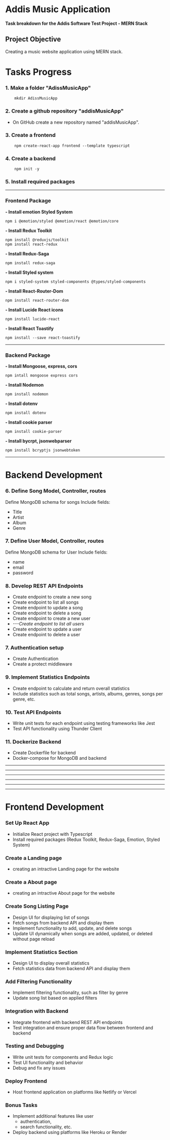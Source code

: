 # Addis Music Application 

**Task breakdown for the Addis Software Test Project - MERN Stack**
## Project Objective
Creating a music website application using MERN stack.



# Tasks Progress

### 1. Make a folder **"AdissMusicApp"**
   
        mkdir AdissMusicApp

### 2. Create a github repository **"addisMusicApp"** 
   
   - On GitHub create a new repository named "addisMusicApp".
### 3. Create a frontend

        npm create-react-app frontend --template typescript

### 4. Create a backend 

        npm init -y

### 5. Install required packages 

----
### Frontend Package

**- Install emotion Styled System**   

    npm i @emotion/styled @emotion/react @emotion/core

**- Install Redux Toolkit**

    npm install @reduxjs/toolkit
    npm install react-redux
**- Install Redux-Saga**

    npm install redux-saga
**- Install Styled system**

    npm i styled-system styled-components @types/styled-components
**- Install React-Router-Dom**

    npm install react-router-dom
**- Install Lucide React icons**

    npm install lucide-react
**- Install React Toastify** 

    npm install --save react-toastify
---

### Backend Package

**- Install Mongoose, express, cors**

    npm intall mongoose express cors
**- Install Nodemon**

    npm install nodemon
**- Install dotenv**

    npm install dotenv
**- Install cookie parser**

    npm install cookie-parser
**- Install bycrpt, jsonwebparser**

    npm install bcryptjs jsonwebtoken
---

# Backend Development 

### 6. Define Song Model, Controller, routes

Define MongoDB schema for songs Include fields:
- Title
- Artist
- Album
- Genre

### 7. Define User Model, Controller, routes 

Define MongoDB schema for User Include fields:
- name
- email
- password
  
### 8. Develop REST API Endpoints

- Create endpoint to create a new song
- Create endpoint to list all songs
- Create endpoint to update a song
- Create endpoint to delete a song
- Create endpoint to create a new user
- *---Create endpoint to list all users*
- Create endpoint to update a user
- Create endpoint to delete a user

### 7. Authentication setup
- Create Authentication 
- Create a protect middleware
  

### 9. Implement Statistics Endpoints

- Create endpoint to calculate and return overall statistics
- Include statistics such as total songs, artists, albums, genres, songs per genre, etc.
  
### 10. Test API Endpoints

- Write unit tests for each endpoint using testing frameworks like Jest
- Test API functionality using Thunder Client
  
### 11. Dockerize Backend

- Create Dockerfile for backend
- Docker-compose for MongoDB and backend
  


---
---
---
---
---
---



# Frontend Development

### Set Up React App

- Initialize React project with Typescript
- Install required packages (Redux Toolkit, Redux-Saga, Emotion, Styled System)

### Create a Landing page
- creating an intractive Landing page for the website
  
### Create a About page
- creating an intractive About page for the website

### Create Song Listing Page

- Design UI for displaying list of songs
- Fetch songs from backend API and display them
- Implement functionality to add, update, and delete songs
- Update UI dynamically when songs are added, updated, or deleted without page reload

### Implement Statistics Section

- Design UI to display overall statistics
- Fetch statistics data from backend API and display them

### Add Filtering Functionality

- Implement filtering functionality, such as filter by genre
- Update song list based on applied filters

### Integration with Backend

- Integrate frontend with backend REST API endpoints
- Test integration and ensure proper data flow between frontend and backend

### Testing and Debugging

- Write unit tests for components and Redux logic
- Test UI functionality and behavior
- Debug and fix any issues

### Deploy Frontend

- Host frontend application on platforms like Netlify or Vercel

### Bonus Tasks

- Implement additional features like user 
    - authentication, 
    - search functionality, etc.
- Deploy backend using platforms like Heroku or Render

